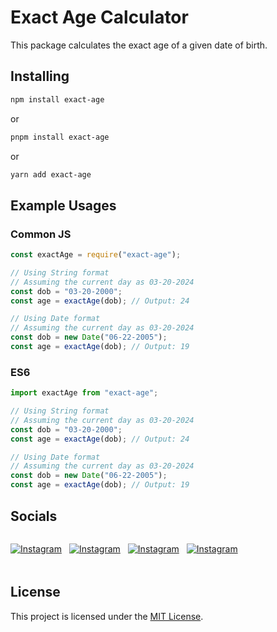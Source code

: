 # Exact Age Calculator

This package calculates the exact age of a given date of birth.

## Installing

```bash
npm install exact-age
```

or

```bash
pnpm install exact-age
```

or

```bash
yarn add exact-age
```

## Example Usages

### Common JS

```js
const exactAge = require("exact-age");

// Using String format
// Assuming the current day as 03-20-2024
const dob = "03-20-2000";
const age = exactAge(dob); // Output: 24

// Using Date format
// Assuming the current day as 03-20-2024
const dob = new Date("06-22-2005");
const age = exactAge(dob); // Output: 19
```

### ES6

```js
import exactAge from "exact-age";

// Using String format
// Assuming the current day as 03-20-2024
const dob = "03-20-2000";
const age = exactAge(dob); // Output: 24

// Using Date format
// Assuming the current day as 03-20-2024
const dob = new Date("06-22-2005");
const age = exactAge(dob); // Output: 19
```

## Socials

<div style="display: inline-flex; gap: .75rem; height: 50px">

[![Instagram](https://skillicons.dev/icons?i=instagram)](https://instagram.com/dpaulos6)

[![Instagram](https://skillicons.dev/icons?i=linkedin)](https://linkedin.com/in/dpaulos6)

[![Instagram](https://skillicons.dev/icons?i=github)](https://github.com7dpaulos6)

[![Instagram](https://skillicons.dev/icons?i=discord)](https://discord.gg/Y7ujpKmmma)

</div>

## License

This project is licensed under the [MIT License](LICENSE).
